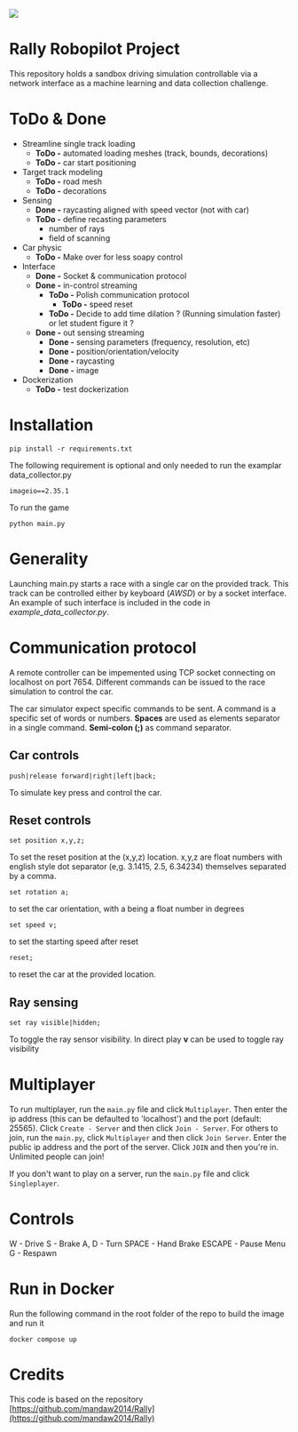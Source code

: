 ![](https://gitlab.hevs.ch/uploads/-/system/project/avatar/1282/rallyrobopilot.jpg)

# Rally Robopilot Project

This repository holds a sandbox driving simulation controllable via a network interface as a machine learning and data collection challenge.  


# ToDo & Done

* Streamline single track loading
  * **ToDo -** automated loading meshes (track, bounds, decorations)
  * **ToDo -** car start positioning
* Target track modeling
  * **ToDo -** road mesh
  * **ToDo -** decorations
* Sensing
  * **Done -** raycasting aligned with speed vector (not with car)
  * **ToDo -** define recasting parameters 
    * number of rays
    * field of scanning
* Car physic
  * **ToDo -** Make over for less soapy control
* Interface
  * **Done -** Socket & communication protocol
  * **Done -** in-control streaming
    * **ToDo -** Polish communication protocol
      * **ToDo -** speed reset
    * **ToDo -** Decide to add time dilation ? (Running simulation faster) or let student figure it ?
  * **Done -** out sensing streaming
    * **Done -** sensing parameters (frequency, resolution, etc)
    * **Done -** position/orientation/velocity
    * **Done -** raycasting
    * **Done -** image
* Dockerization
  * **ToDo -** test dockerization 

# Installation

```
pip install -r requirements.txt
```

The following requirement is optional and only needed to run the examplar data_collector.py
```
imageio==2.35.1
```

To run the game
```
python main.py
```

# Generality
Launching main.py starts a race with a single car on the provided track. 
This track can be controlled either by keyboard (*AWSD*) or by a socket interface. 
An example of such interface is included in the code in *example_data_collector.py*.

# Communication protocol

A remote controller can be impemented using TCP socket connecting on localhost on port 7654. 
Different commands can be issued to the race simulation to control the car.

The car simulator expect specific commands to be sent. A command is a specific set of words or numbers. 
**Spaces** are used as elements separator in a single command. **Semi-colon (;)** as command separator.

##  Car controls
```
push|release forward|right|left|back;
```
To simulate key press and control the car.

## Reset controls
```
set position x,y,z;
```
To set the reset position at the (x,y,z) location. x,y,z are float numbers with english style dot separator (e,g. 3.1415, 2.5, 6.34234) themselves separated by a comma.
```
set rotation a;
```
to set the car orientation, with a being a float number in degrees
```
set speed v;
```
to set the starting speed after reset

```
reset;
```
to reset the car at the provided location.

## Ray sensing

```
set ray visible|hidden;
```
To toggle the ray sensor visibility. In direct play **v** can be used to toggle ray visibility

# Multiplayer

To run multiplayer, run the `main.py` file and click `Multiplayer`. Then enter the ip address (this can be defaulted to 'localhost') and the port (default: 25565). Click `Create - Server` and then click `Join - Server`.
For others to join, run the `main.py`, click `Multiplayer` and then click `Join Server`. Enter the public ip address and the port of the server. Click `JOIN` and then you're in. Unlimited people can join!

If you don't want to play on a server, run the `main.py` file and click `Singleplayer`.

# Controls

W - Drive
S - Brake
A, D - Turn
SPACE - Hand Brake
ESCAPE - Pause Menu
G - Respawn

# Run in Docker 
Run the following command in the root folder of the repo to build the image and run it


`docker compose up`

# Credits
This code is based on the repository [https://github.com/mandaw2014/Rally](https://github.com/mandaw2014/Rally)

